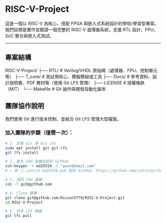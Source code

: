 # RISC-V-Project
這是一個以 RISC-V 為核心，搭配 FPGA 與嵌入式系統設計的學術/學習型專案。我們目標是實作並驗證一個完整的 RISC-V 處理器系統，支援 RTL 設計、FPU、SoC 整合與嵌入式測試。

---

## 專案結構
RISC-V-Project/
├── RTL/ # Verilog/VHDL 原始碼（處理器、FPU、控制單元等）
├── T_core/ # 測試用核心、模擬模組或工具
├── Docs/ # 參考資料、設計說明書、PDF 教材等（使用 Git LFS 管理）
├── LICENSE # 授權條款（MIT）
└── Makefile # Git 操作與開發自動化腳本

## 團隊協作說明

我們使用 Git 進行版本控制，並結合 Git LFS 管理大型檔案。

### 加入團隊的步驟（僅需一次）：

```bash
# 1. 安裝 Git 與 Git LFS
sudo apt install git git-lfs
git lfs install

# 2. 產生 SSH 金鑰並設定 GitHub
ssh-keygen -t ed25519 -C "your@email.com"
# → 將 ~/.ssh/id_ed25519.pub 貼到 GitHub: https://github.com/settings/keys

# 3. 測試 SSH 連線
ssh -T git@github.com

# 4. Clone 專案
git clone git@github.com:Rissun5779/RISC-V-Project.git
cd RISC-V-Project

# 5. 同步 LFS 檔案
git lfs pull
